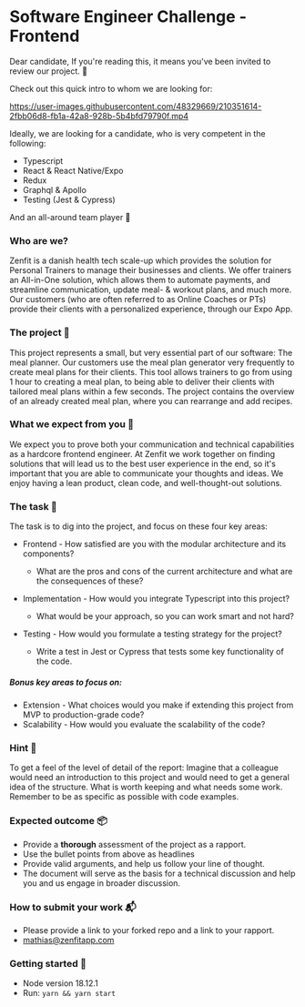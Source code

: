 # Software Engineer Challenge - Frontend

Dear candidate,
If you're reading this, it means you've been invited to review our project. 🚀

Check out this quick intro to whom we are looking for:

https://user-images.githubusercontent.com/48329669/210351614-2fbb06d8-fb1a-42a8-928b-5b4bfd79790f.mp4


Ideally, we are looking for a candidate, who is very competent in the following:
- Typescript
- React & React Native/Expo
- Redux 
- Graphql & Apollo
- Testing (Jest & Cypress)

And an all-around team player 💪

### Who are we? 
Zenfit is a danish health tech scale-up which provides the solution for Personal Trainers to manage their businesses and clients.
We offer trainers an All-in-One solution, which allows them to automate payments, and streamline communication, update meal- & workout plans, and much more.
Our customers (who are often referred to as Online Coaches or PTs) provide their clients with a personalized experience, through our Expo App.

### The project 💬
This project represents a small, but very essential part of our software: The meal planner.
Our customers use the meal plan generator very frequently to create meal plans for their clients.
This tool allows trainers to go from using 1 hour to creating a meal plan, to being able to deliver their clients with tailored meal plans within a few seconds.
The project contains the overview of an already created meal plan, where you can rearrange and add recipes.

### What we expect from you 🤔
We expect you to prove both your communication and technical capabilities as a hardcore frontend engineer.
At Zenfit we work together on finding solutions that will lead us to the best user experience in the end, so it's important that you are able to communicate your thoughts and ideas.
We enjoy having a lean product, clean code, and well-thought-out solutions.

### The task 📝
The task is to dig into the project, and focus on these four key areas:

- Frontend - How satisfied are you with the modular architecture and its components?
  - What are the pros and cons of the current architecture and what are the consequences of these?

- Implementation - How would you integrate Typescript into this project?
  - What would be your approach, so you can work smart and not hard?
  
- Testing - How would you formulate a testing strategy for the project?
  - Write a test in Jest or Cypress that tests some key functionality of the code.

##### Bonus key areas to focus on:
- Extension - What choices would you make if extending this project from MVP to production-grade code?
- Scalability - How would you evaluate the scalability of the code?


### Hint 🤫
To get a feel of the level of detail of the report: 
Imagine that a colleague would need an introduction to this project and would need to get a general idea of the structure.
What is worth keeping and what needs some work. Remember to be as specific as possible with code examples.

### Expected outcome 📦
- Provide a **thorough** assessment of the project as a rapport.
- Use the bullet points from above as headlines
- Provide valid arguments, and help us follow your line of thought.
- The document will serve as the basis for a technical discussion and help you and us engage in broader discussion.

### How to submit your work 📬
- Please provide a link to your forked repo and a link to your rapport.
- mathias@zenfitapp.com


### Getting started 👾 
- Node version 18.12.1
- Run: `yarn && yarn start`
